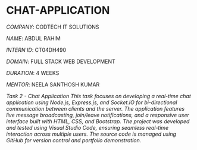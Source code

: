 # CHAT-APPLICATION
*COMPANY*: CODTECH IT SOLUTIONS

*NAME*: ABDUL RAHIM

*INTERN ID*: CT04DH490

*DOMAIN*: FULL STACK WEB DEVELOPMENT

*DURATION*: 4 WEEKS

*MENTOR*: NEELA SANTHOSH KUMAR

*Task 2 - Chat Application
This task focuses on developing a real-time chat application using Node.js, Express.js, and Socket.IO for bi-directional communication between clients and the server. The application features live message broadcasting, join/leave notifications, and a responsive user interface built with HTML, CSS, and Bootstrap. The project was developed and tested using Visual Studio Code, ensuring seamless real-time interaction across multiple users. The source code is managed using GitHub for version control and portfolio demonstration.*

